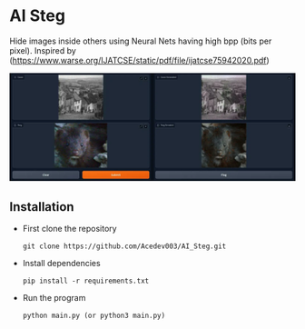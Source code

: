 # AI Steg
Hide images inside others using Neural Nets having high bpp (bits per pixel). Inspired by (https://www.warse.org/IJATCSE/static/pdf/file/ijatcse75942020.pdf)

![image](assets/output.png)

## Installation
- First clone the repository
    ```
    git clone https://github.com/Acedev003/AI_Steg.git
    ```
- Install dependencies
    ```
    pip install -r requirements.txt
    ```
- Run the program
    ```
    python main.py (or python3 main.py)